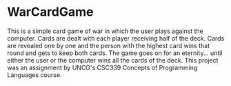 # WarCardGame

This is a simple card game of war in which the user plays against the computer. Cards are dealt with each player receiving half of the deck. Cards are revealed one by one and the person with the highest card wins that round and gets to keep both cards. The game goes on for an eternity... until either the user or the computer wins all the cards of the deck. This project was an assignment by UNCG's CSC339 Concepts of Programming Languages course.
